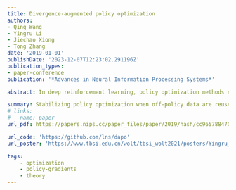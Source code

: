 ```yaml
---
title: Divergence-augmented policy optimization
authors:
- Qing Wang
- Yingru Li
- Jiechao Xiong
- Tong Zhang
date: '2019-01-01'
publishDate: '2023-12-07T12:23:02.291196Z'
publication_types:
- paper-conference
publication: '*Advances in Neural Information Processing Systems*'

abstract: In deep reinforcement learning, policy optimization methods need to deal with issues such as function approximation and the reuse of off-policy data. Standard policy gradient methods do not handle off-policy data well, leading to premature convergence and instability. This paper introduces a method to stabilize policy optimization when off-policy data are reused. The idea is to include a Bregman divergence between the behavior policy that generates the data and the current policy to ensure small and safe policy updates with off-policy data. The Bregman divergence is calculated between the state distributions of two policies, instead of only on the action probabilities, leading to a divergence augmentation formulation. Empirical experiments on Atari games show that in the data-scarce scenario where the reuse of off-policy data becomes necessary, our method can achieve better performance than other state-of-the-art deep reinforcement learning algorithms.

summary: Stabilizing policy optimization when off-policy data are reused, addressing the data efficiency issue in RL for real-world problems.
# links:
# - name: paper
url_pdf: https://papers.nips.cc/paper_files/paper/2019/hash/cc9657884708170e160c8372d92f3535-Abstract.html

url_code: 'https://github.com/lns/dapo'
url_poster: 'https://www.tbsi.edu.cn/wolt/tbsi_wolt2021/posters/Yingru_Li_1.pdf'

tags:
    - optimization
    - policy-gradients
    - theory
---
```

